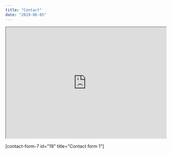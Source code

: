 ```yaml
---
title: "Contact"
date: "2019-06-05"
---
```


<iframe src="https://www.google.com/maps/embed?pb=!1m18!1m12!1m3!1d3216.894113180728!2d-92.54210274337773!3d36.26634957903754!2m3!1f0!2f0!3f0!3m2!1i1024!2i768!4f13.1!3m3!1m2!1s0x87ce2227998fc6eb%3A0x1797e7fc1ba3142d!2sWarrior+Cafe!5e0!3m2!1ses-419!2scl!4v1528871596774" width="100%" height="350" allowfullscreen="allowfullscreen"></iframe>

\[contact-form-7 id="19" title="Contact form 1"\]
